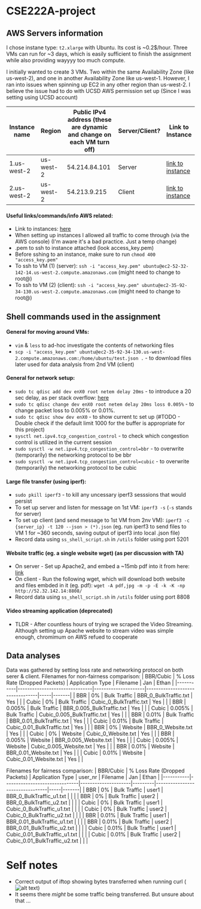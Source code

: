 # CSE222A-project

## AWS Servers information
I chose instane type: `t2.xlarge` with Ubuntu. Its cost is ~0.2$/hour. Three VMs can run for ~3 days, which is easily sufficient to finish the assignment while also providing wayyyy too much compute.

I initially wanted to create 3 VMs. Two within the same Availability Zone (like us-west-2), and one in another Availability Zone like us-west-1. However, I ran into issues when spinning up EC2 in any other region than us-west-2. I believe the issue had to do with UCSD AWS permission set up (Since I was setting using UCSD account)

| Instance name | Region | Public IPv4 address (these are dynamic and change on each VM turn off)  | Server/Client?   | Link to Instance |
|---------------|----------|----------|----------|------------------|
|   1.us-west-2       |   us-west-2  |   54.214.84.101|   Server  | [link to instance](https://us-west-2.console.aws.amazon.com/ec2/home?region=us-west-2#InstanceDetails:instanceId=i-0a12e67effb95a521)      |
|   2.us-west-2       |   us-west-2  |   54.213.9.215  |   Client  | [link to instance](https://us-west-2.console.aws.amazon.com/ec2/home?region=us-west-2#InstanceDetails:instanceId=i-07929b2333abd47c0)      |

#### Useful links/commands/info AWS related:
* Link to instances: [here](https://us-west-2.console.aws.amazon.com/ec2/home?region=us-west-2#Instances:instanceState=running)
* When setting up instances I allowed all traffic to come through (via the AWS console) (I'm aware it's a bad practice. Just a temp change)
* .pem to ssh to instance attached (look access_key.pem)
* Before sshing to an instance, make sure to run `chmod 400 "access_key.pem"`
* To ssh to VM (1) (server): `ssh -i "access_key.pem" ubuntu@ec2-52-32-142-14.us-west-2.compute.amazonaws.com` (might need to change to root@)
* To ssh to VM (2) (client): `ssh -i "access_key.pem" ubuntu@ec2-35-92-34-130.us-west-2.compute.amazonaws.com` (might need to change to root@)


## Shell commands used in the assignment

#### General for moving around VMs:
* `vim` & `less` to ad-hoc investigate the contents of networking files
* `scp -i "access_key.pem" ubuntu@ec2-35-92-34-130.us-west-2.compute.amazonaws.com:/home/ubuntu/test.json .` - to download files later used for data analysis from 2nd VM (client)

#### General for network setup:
* `sudo tc qdisc add dev enX0 root netem delay 20ms` - to introduce a 20 sec delay, as per stack overflow: [here](https://serverfault.com/questions/787006/how-to-add-latency-and-bandwidth-limit-interface-using-tc)
* `sudo tc qdisc change dev enX0 root netem delay 20ms loss 0.005%` - to change packet loss to 0.005% or 0.01%.
* `sudo tc qdisc show dev enX0` - to show current tc set up (#TODO - Double check if the default limit 1000 for the buffer is appropriate for this project)
* `sysctl net.ipv4.tcp_congestion_control` - to check which congestion control is utilized in the current session
* `sudo sysctl -w net.ipv4.tcp_congestion_control=bbr` - to overwrite (temporarily) the networking protocol to be bbr
* `sudo sysctl -w net.ipv4.tcp_congestion_control=cubic` - to overwrite (temporarily) the networking protocol to be cubic

#### Large file transfer (using iperf):
* `sudo pkill iperf3` - to kill any uncessary iperf3 sesssions that would persist
* To set up server and listen for message on 1st VM: `iperf3 -s` (`-s` stands for server)
* To set up client (and send message to 1st VM from 2nv VM): `iperf3 -c {server_ip} -t 120 --json > (*).json` (eg. run iperf3 to send files to VM 1 for ~360 seconds, saving output of iperf3 into local .json file)
* Record data using `ss_shell_script.sh` in `/utils` folder using port 5201

#### Website traffic (eg. a single website wget) (as per discussion with TA)
<!-- * Copy a website using httrack: `sudo httrack https://www.megamillions.com/` & set up Apache2 server to host that website. -->
* On server - Set up Apache2, and embed a ~15mb pdf into it from here: [link](https://files.testfile.org/PDF/50MB-TESTFILE.ORG.pdf)
* On client - Run the following wget, which will download both website and files embded in it (eg. pdf): `wget -A pdf,jpg -m -p -E -k -K -np http://52.32.142.14:8808/`
* Record data using `ss_shell_script.sh` in `/utils` folder using port 8808


#### Video streaming application (deprecated)
* TLDR - After countless hours of trying we scraped the Video Streaming. Although setting up Apache website to stream video was simple enough, chromimum on AWS refued to cooperate


## Data analyses
Data was gathered by setting loss rate and networking protocol on both serer & client.
Filenames for non-fairness comparison:
| BBR/Cubic | % Loss Rate (Dropped Packets) | Application Type    | Filename                        | Jan | Ethan |
|-----------|-------------------------------|---------------------|---------------------------------|-----|-------|
| BBR       | 0%                            | Bulk Traffic        | BBR_0_BulkTraffic.txt           |  Yes   |    |
| Cubic     | 0%                            | Bulk Traffic        | Cubic_0_BulkTraffic.txt         |  Yes   |    |
| BBR       | 0.005%                        | Bulk Traffic        | BBR_0.005_BulkTraffic.txt       |  Yes   |    |
| Cubic     | 0.005%                        | Bulk Traffic        | Cubic_0.005_BulkTraffic.txt     |  Yes   |    |
| BBR       | 0.01%                         | Bulk Traffic        | BBR_0.01_BulkTraffic.txt        |  Yes   |    |
| Cubic     | 0.01%                         | Bulk Traffic        | Cubic_0.01_BulkTraffic.txt      |  Yes   |    |
| BBR       | 0%                            | Website             | BBR_0_Website.txt               |  Yes   |    |
| Cubic     | 0%                            | Website             | Cubic_0_Website.txt             |  Yes   |    |
| BBR       | 0.005%                        | Website             | BBR_0.005_Website.txt           |  Yes   |    |
| Cubic     | 0.005%                        | Website             | Cubic_0.005_Website.txt         |  Yes   |    |
| BBR       | 0.01%                         | Website             | BBR_0.01_Website.txt            |  Yes   |    |
| Cubic     | 0.01%                         | Website             | Cubic_0.01_Website.txt          |  Yes   |    |


Filenames for fairness comparison:
| BBR/Cubic | % Loss Rate (Dropped Packets) | Application Type    | user_nr | Filename                        | Jan | Ethan |
|-----------|-------------------------------|---------------------|---------|---------------------------------|-----|-------|
| BBR       | 0%                            | Bulk Traffic        |  user1  | BBR_0_BulkTraffic_u1.txt        |     |       |
| BBR       | 0%                            | Bulk Traffic        |  user2  | BBR_0_BulkTraffic_u2.txt        |     |       |
| Cubic     | 0%                            | Bulk Traffic        |  user1  | Cubic_0_BulkTraffic_u1.txt      |     |       |
| Cubic     | 0%                            | Bulk Traffic        |  user2  | Cubic_0_BulkTraffic_u2.txt      |     |       |
| BBR       | 0.01%                         | Bulk Traffic        |  user1  | BBR_0.01_BulkTraffic_u1.txt     |     |       |
| BBR       | 0.01%                         | Bulk Traffic        |  user2  | BBR_0.01_BulkTraffic_u2.txt     |     |       |
| Cubic     | 0.01%                         | Bulk Traffic        |  user1  | Cubic_0.01_BulkTraffic_u1.txt   |     |       |
| Cubic     | 0.01%                         | Bulk Traffic        |  user2  | Cubic_0.01_BulkTraffic_u2.txt   |     |       |




# Self notes
* Correct output of iftop showing bytes transferred when running curl (![alt text](image.png))
* It seems there *might* be some traffic being transferred. But unsure about that ...

